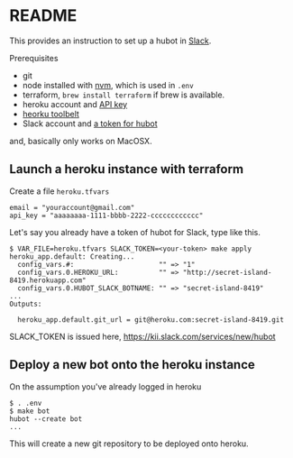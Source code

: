 # README

This provides an instruction to set up a hubot in [Slack](https://slack.com/).

Prerequisites
- git
- node installed with [nvm](https://github.com/creationix/nvm), which is used in `.env`
- terraform, `brew install terraform` if brew is available.
- heroku account and [API key](https://dashboard.heroku.com/account)
- [heorku toolbelt](https://toolbelt.heroku.com/)
- Slack account and [a token for hubot](https://kii.slack.com/services/new/hubot)

and, basically only works on MacOSX.

## Launch a heroku instance with terraform
Create a file `heroku.tfvars`
```
email = "youraccount@gmail.com"
api_key = "aaaaaaaa-1111-bbbb-2222-cccccccccccc"
```

Let's say you already have a token of hubot for Slack, type like this.  
```
$ VAR_FILE=heroku.tfvars SLACK_TOKEN=<your-token> make apply
heroku_app.default: Creating...
  config_vars.#:                     "" => "1"
  config_vars.0.HEROKU_URL:          "" => "http://secret-island-8419.herokuapp.com"
  config_vars.0.HUBOT_SLACK_BOTNAME: "" => "secret-island-8419"
...
Outputs:

  heroku_app.default.git_url = git@heroku.com:secret-island-8419.git

```
SLACK\_TOKEN is issued here, https://kii.slack.com/services/new/hubot


## Deploy a new bot onto the heroku instance
On the assumption you've already logged in heroku
```
$ . .env
$ make bot
hubot --create bot
...
```

This will create a new git repository to be deployed onto heroku.
